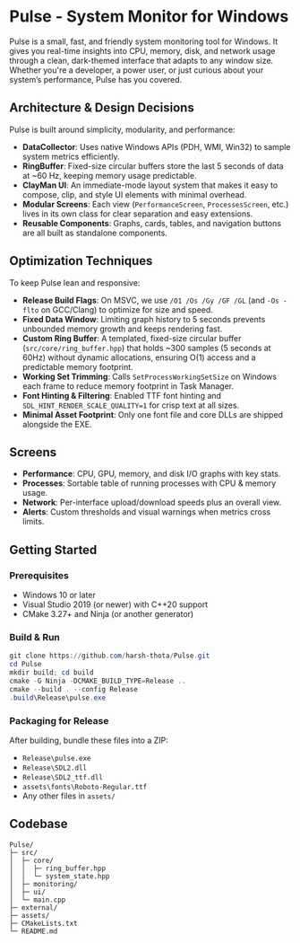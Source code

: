 # Pulse -  System Monitor for Windows

Pulse is a small, fast, and friendly system monitoring tool for Windows. It gives you real-time insights into CPU, memory, disk, and network usage through a clean, dark-themed interface that adapts to any window size. Whether you're a developer, a power user, or just curious about your system’s performance, Pulse has you covered.

## Architecture & Design Decisions

Pulse is built around simplicity, modularity, and performance:

- **DataCollector**: Uses native Windows APIs (PDH, WMI, Win32) to sample system metrics efficiently.
- **RingBuffer**: Fixed-size circular buffers store the last 5 seconds of data at ~60 Hz, keeping memory usage predictable.
- **ClayMan UI**: An immediate-mode layout system that makes it easy to compose, clip, and style UI elements with minimal overhead.
- **Modular Screens**: Each view (`PerformanceScreen`, `ProcessesScreen`, etc.) lives in its own class for clear separation and easy extensions.
- **Reusable Components**: Graphs, cards, tables, and navigation buttons are all built as standalone components.

## Optimization Techniques

To keep Pulse lean and responsive:

- **Release Build Flags**: On MSVC, we use `/O1 /Os /Gy /GF /GL` (and `-Os -flto` on GCC/Clang) to optimize for size and speed.
- **Fixed Data Window**: Limiting graph history to 5 seconds prevents unbounded memory growth and keeps rendering fast.
- **Custom Ring Buffer**: A templated, fixed-size circular buffer (`src/core/ring_buffer.hpp`) that holds ~300 samples (5 seconds at 60Hz) without dynamic allocations, ensuring O(1) access and a predictable memory footprint.
- **Working Set Trimming**: Calls `SetProcessWorkingSetSize` on Windows each frame to reduce memory footprint in Task Manager.
- **Font Hinting & Filtering**: Enabled TTF font hinting and `SDL_HINT_RENDER_SCALE_QUALITY=1` for crisp text at all sizes.
- **Minimal Asset Footprint**: Only one font file and core DLLs are shipped alongside the EXE.

## Screens

- **Performance**: CPU, GPU, memory, and disk I/O graphs with key stats.
- **Processes**: Sortable table of running processes with CPU & memory usage.
- **Network**: Per-interface upload/download speeds plus an overall view.
- **Alerts**: Custom thresholds and visual warnings when metrics cross limits.

## Getting Started

### Prerequisites

- Windows 10 or later
- Visual Studio 2019 (or newer) with C++20 support
- CMake 3.27+ and Ninja (or another generator)

### Build & Run

```powershell
git clone https://github.com/harsh-thota/Pulse.git
cd Pulse
mkdir build; cd build
cmake -G Ninja -DCMAKE_BUILD_TYPE=Release ..
cmake --build . --config Release
.build\Release\pulse.exe
```

### Packaging for Release

After building, bundle these files into a ZIP:

- `Release\pulse.exe`
- `Release\SDL2.dll`
- `Release\SDL2_ttf.dll`
- `assets\fonts\Roboto-Regular.ttf`
- Any other files in `assets/`

## Codebase
```
Pulse/
├─ src/
│  ├─ core/
│  │  ├─ ring_buffer.hpp
│  │  └─ system_state.hpp
│  ├─ monitoring/
│  ├─ ui/
│  └─ main.cpp
├─ external/
├─ assets/
├─ CMakeLists.txt
└─ README.md
```
